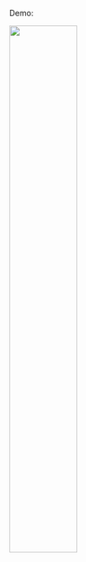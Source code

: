 Demo:

<a target="_blank" href="https://github.com/rutvik110/Flutter-Animations/tree/master/lib/flutter_design_challenges/floating_card"><img src="https://media3.giphy.com/media/iHdf2ZiGbpDdI5sztC/giphy.gif" width="49%"></a>
